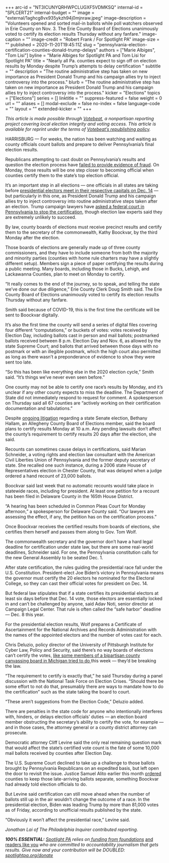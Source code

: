 +++
arc-id = "NT3ICUNYQRHWPCLUGXF5VDMKSQ"
internal-id = "SPLCERT21"
internal-budget = ""
image = "external/1aghcg8vx935ykzh94j0mjnraw.jpeg"
image-description = "Volunteers opened and sorted mail-in ballots while poll watchers observed in Erie County on Nov. 3. The Erie County Board of Elections unanimously voted to certify its election results Thursday without any fanfare."
image-caption = ""
image-credit = "Robert Frank / For Spotlight PA"
image-size = ""
published = 2020-11-20T19:45:11Z
slug = "pennsylvania-election-certification-counties-donald-trump-delays"
authors = ["Marie Albiges", "Tom Lisi"]
byline = "Marie Albiges for Spotlight PA and Tom Lisi for Spotlight PA"
title = "Nearly all Pa. counties expect to sign off on election results by Monday despite Trump’s attempts to delay certification "
subtitle = ""
description = "The routine administrative step has taken on new importance as President Donald Trump and his campaign allies try to inject controversy into the process."
blurb = "The routine administrative step has taken on new importance as President Donald Trump and his campaign allies try to inject controversy into the process."
kicker = "Elections"
topics = ["Elections"]
series = []
linktitle = ""
suppress-featured = false
weight = 0
url = ""
aliases = []
modal-exclude = false
no-index = false
language-code = ""
layout = ""
extended-kicker = ""
+++

<i>This article is made possible through </i><a href="http://votebeat.org/"><i>Votebeat</i></a><i>, a nonpartisan reporting project covering local election integrity and voting access. This article is available for reprint under the terms of </i><a href="https://votebeat.org/republishing/"><i>Votebeat’s republishing policy</i></a><i>.</i>

HARRISBURG — For weeks, the nation has been watching and waiting as county officials count ballots and prepare to deliver Pennsylvania’s final election results.

Republicans attempting to cast doubt on Pennsylvania’s results and question the election process have <a href="https://www.spotlightpa.org/news/2020/11/pennsylvania-election-2020-audit-review-republican-integrity-confusion/">failed to provide evidence of fraud</a>. On Monday, those results will be one step closer to becoming official when counties certify them to the state’s top election official.

It’s an important step in all elections — one officials in all states are taking before <a href="https://www.spotlightpa.org/news/2020/11/pennsylvania-election-2020-electors-who-are-they-faithless-legislature/">presidential electors meet in their respective capitals on Dec. 14</a> — but particularly in this one, as President Donald Trump and his campaign allies try to inject controversy into routine administrative steps taken after an election. Trump campaign lawyers have <a href="https://www.inquirer.com/news/trump-lawsuits-pennsylvania-election-results-supreme-court-federal-judge-20201116.html">asked a federal court in Pennsylvania to stop the certification</a>, though election law experts said they are extremely unlikely to succeed.

By law, county boards of elections must receive precinct results and certify them to the secretary of the commonwealth, Kathy Boockvar, by the third Monday after the election.

<script src="https://www.spotlightpa.org/embed.js" async></script><div data-spl-embed-version="1" data-spl-src="https://www.spotlightpa.org/embeds/newsletter/"></div>

Those boards of elections are generally made up of three county commissioners, and they have to include someone from both the majority and minority parties (counties with home rule charters may have a slightly different setup). Members sign a piece of paper certifying the results during a public meeting. Many boards, including those in Bucks, Lehigh, and Lackawanna Counties, plan to meet on Monday to certify.

“It really comes to the end of the journey, so to speak, and telling the state we’ve done our due diligence,” Erie County Clerk Doug Smith said. The Erie County Board of Elections unanimously voted to certify its election results Thursday without any fanfare.

Smith said because of COVID-19, this is the first time the certificate will be sent to Boockvar digitally.

It’s also the first time the county will send a series of digital files covering four different “computations,” or buckets of votes: votes received by Election Day, including ballots cast in person and mail ballots; postmarked ballots received between 8 p.m. Election Day and Nov. 6, as allowed by the state Supreme Court; and ballots that arrived between those days with no postmark or with an illegible postmark, which the high court also permitted as long as there wasn’t a preponderance of evidence to show they were sent too late.

“So this has been like everything else in the 2020 election cycle,” Smith said. “It’s things we’ve never even seen before.”

One county may not be able to certify one race’s results by Monday, and it’s unclear if any other county expects to miss the deadline. The Department of State did not immediately respond to request for comment. A spokesperson on Thursday said all 67 counties are “actively working on their certification documentation and tabulations.”

Despite <a href="https://triblive.com/local/valley-news-dispatch/state-sen-brewster-now-tied-with-challenger-ziccarelli-in-45th-district-race/">ongoing litigation</a> regarding a state Senate election, Bethany Hallam, an Allegheny County Board of Elections member, said the board plans to certify results Monday at 10 a.m. Any pending lawsuits don’t affect the county’s requirement to certify results 20 days after the election, she said.

Recounts can sometimes cause delays in certifications, said Marian Schneider, a voting rights and election law consultant with the American Civil Liberties Union of Pennsylvania and the former deputy secretary of state. She recalled one such instance, during a 2006 state House of Representatives election in Chester County, that was delayed when a judge ordered a hand recount of 23,000 ballots.

Boockvar said last week that no automatic recounts would take place in statewide races, including for president. At least one petition for a recount has been filed in Delaware County in the 165th House District.

“A hearing has been scheduled in Common Pleas Court for Monday afternoon,” a spokesperson for Delaware County said. “Our lawyers are assessing the effect, if any, the petition has on the certification process.”

Once Boockvar receives the certified results from boards of elections, she certifies them herself and passes them along to Gov. Tom Wolf.

The commonwealth secretary and the governor don’t have a hard legal deadline for certification under state law, but there are some real-world deadlines, Schneider said. For one, the Pennsylvania constitution calls for the new General Assembly to be seated Dec. 1.

After state certification, the rules guiding the presidential race fall under the U.S. Constitution. President-elect Joe Biden’s victory in Pennsylvania means the governor must certify the 20 electors he nominated for the Electoral College, so they can cast their official votes for president on Dec. 14.

But federal law stipulates that if a state certifies its presidential electors at least six days before that Dec. 14 vote, those electors are essentially locked in and can’t be challenged by anyone, said Adav Noti, senior director at Campaign Legal Center. That rule is often called the “safe harbor” deadline — Dec. 8 this year.

For the presidential election results, Wolf prepares a Certificate of Ascertainment for the National Archives and Records Administration with the names of the appointed electors and the number of votes cast for each.

Chris Deluzio, policy director of the University of Pittsburgh Institute for Cyber Law, Policy and Security, said there’s no way boards of elections can’t certify the votes, <a href="https://www.bridgemi.com/michigan-government/gop-canvassers-want-do-over-wayne-county-results-too-late-experts-say">like some members of a bipartisan county canvassing board in Michigan tried to do </a>this week — they’d be breaking the law.

“The requirement to certify is exactly that,” he said Thursday during a panel discussion with the National Task Force on Election Crises. “Should there be some effort to not do that, presumably there are ways to mandate how to do the certification” such as the state taking the board to court.

“These aren’t suggestions from the Election Code,” Deluzio added.

<script src="https://www.spotlightpa.org/embed.js" async></script><div data-spl-embed-version="1" data-spl-src="https://www.spotlightpa.org/embeds/donate/?teaser_text=Spotlight%20PA%20provides%20essential%2C%20public-service%20journalism%20thanks%20to%20its%20dedicated%20and%20passionate%20members.%20%3Cb%3EJoin%20today%20and%20we'll%20DOUBLE%20your%20gift.%3C%2Fb%3E&cta_text=YES%2C%20DOUBLE%20MY%20GIFT&eyebrow_text=BECOME%20A%20MEMBER"></div>

There are penalties in the state code for anyone who intentionally interferes with, hinders, or delays election officials’ duties — an election board member obstructing the secretary’s ability to certify the vote, for example — and in those cases, the attorney general or a county district attorney can prosecute.

Democratic attorney Cliff Levine said the only real remaining question mark that would affect the state’s certified vote count is the fate of some 10,000 mail ballots received by counties after Election Day.

The U.S. Supreme Court declined to take up a challenge to those ballots brought by Pennsylvania Republicans on an expedited basis, but left open the door to revisit the issue. Justice Samuel Alito earlier this month <a href="https://www.inquirer.com/politics/election/live/elections-2020-results-candidates-updates-news-pennsylvania-20201106.html#card-456200423">ordered</a> counties to keep those late-arriving ballots separate, something Boockvar had already told election officials to do.

But Levine said certification can still move ahead when the number of ballots still up in the air wouldn’t change the outcome of a race. In the presidential election, Biden was leading Trump by more than 81,000 votes as of Friday, according to unofficial results published by the state.

“Obviously it won’t affect the presidential race,” Levine said.

<i>Jonathan Lai of The Philadelphia Inquirer contributed reporting.</i>

<i><b>100% ESSENTIAL:</b></i><i> </i><a href="https://www.spotlightpa.org/"><i>Spotlight PA</i></a><i> relies on</i><a href="https://www.spotlightpa.org/support"><i> funding from foundations</i></a><i> </i><a href="https://www.spotlightpa.org/support">and readers like you</a><i> who are committed to accountability journalism that gets results. Give now and your contribution will be DOUBLED: </i><a href="http://spotlightpa.org/donate"><i>spotlightpa.org/donate</i></a>
